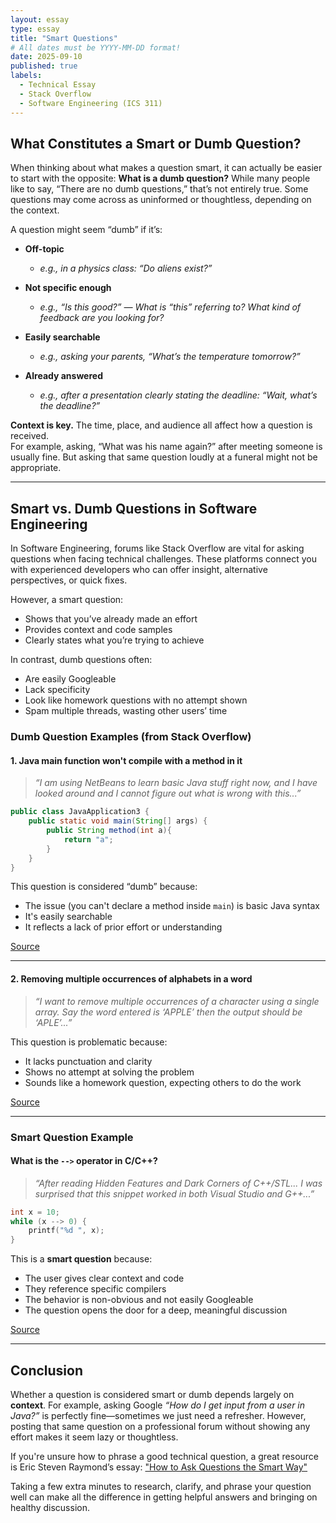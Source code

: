 ```yaml
---
layout: essay
type: essay
title: "Smart Questions"
# All dates must be YYYY-MM-DD format!
date: 2025-09-10
published: true
labels:
  - Technical Essay
  - Stack Overflow
  - Software Engineering (ICS 311)
---
```


<!-- A lot of md format is like Obsidian note taking -->

## What Constitutes a Smart or Dumb Question?

When thinking about what makes a question smart, it can actually be easier to start with the opposite: **What is a dumb question?** While many people like to say, “There are no dumb questions,” that’s not entirely true. Some questions may come across as uninformed or thoughtless, depending on the context.

A question might seem “dumb” if it’s:

- **Off-topic**<br />
  - *e.g., in a physics class: “Do aliens exist?”*

- **Not specific enough**<br />
  - *e.g., “Is this good?” — What is “this” referring to? What kind of feedback are you looking for?*

- **Easily searchable**<br />
  - *e.g., asking your parents, “What’s the temperature tomorrow?”*

- **Already answered**<br />
  - *e.g., after a presentation clearly stating the deadline: “Wait, what’s the deadline?”*

**Context is key.** The time, place, and audience all affect how a question is received.  
For example, asking, “What was his name again?” after meeting someone is usually fine. But asking that same question loudly at a funeral might not be appropriate.

---

## Smart vs. Dumb Questions in Software Engineering

In Software Engineering, forums like Stack Overflow are vital for asking questions when facing technical challenges. These platforms connect you with experienced developers who can offer insight, alternative perspectives, or quick fixes.

However, a smart question:

- Shows that you’ve already made an effort
- Provides context and code samples
- Clearly states what you’re trying to achieve

In contrast, dumb questions often:

- Are easily Googleable
- Lack specificity
- Look like homework questions with no attempt shown
- Spam multiple threads, wasting other users’ time

### Dumb Question Examples (from Stack Overflow)

#### 1. Java main function won't compile with a method in it

> *“I am using NetBeans to learn basic Java stuff right now, and I have looked around and I cannot figure out what is wrong with this...”*

```java
public class JavaApplication3 {
    public static void main(String[] args) {
        public String method(int a){
            return "a";
        }
    }
}
```

This question is considered “dumb” because:
- The issue (you can't declare a method inside `main`) is basic Java syntax
- It's easily searchable
- It reflects a lack of prior effort or understanding

[Source](https://stackoverflow.com/questions/44013965/java-main-function-wont-compile-with-a-method-in-it)

---

#### 2. Removing multiple occurrences of alphabets in a word

> *“I want to remove multiple occurrences of a character using a single array. Say the word entered is ‘APPLE’ then the output should be ‘APLE’...”*

This question is problematic because:

* It lacks punctuation and clarity
* Shows no attempt at solving the problem
* Sounds like a homework question, expecting others to do the work

[Source](https://stackoverflow.com/questions/25910593/removing-multiple-occurences-of-alphabets-in-a-word)

---

### Smart Question Example

#### What is the `-->` operator in C/C++?

> *“After reading Hidden Features and Dark Corners of C++/STL... I was surprised that this snippet worked in both Visual Studio and G++...”*

```c
int x = 10;
while (x --> 0) {
    printf("%d ", x);
}
```

This is a **smart question** because:

- The user gives clear context and code
- They reference specific compilers
- The behavior is non-obvious and not easily Googleable
- The question opens the door for a deep, meaningful discussion

[Source](https://stackoverflow.com/questions/1642028/what-is-the-operator-in-c-c)

---

## Conclusion

Whether a question is considered smart or dumb depends largely on **context**. For example, asking Google *“How do I get input from a user in Java?”* is perfectly fine—sometimes we just need a refresher. However, posting that same question on a professional forum without showing any effort makes it seem lazy or thoughtless.

If you're unsure how to phrase a good technical question, a great resource is Eric Steven Raymond’s essay:
  ["How to Ask Questions the Smart Way"](http://www.catb.org/esr/faqs/smart-questions.html)

Taking a few extra minutes to research, clarify, and phrase your question well can make all the difference in getting helpful answers and bringing on healthy discussion.
